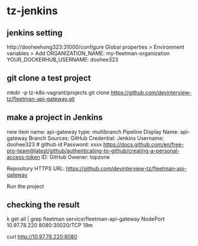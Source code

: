 # tz-jenkins

## jenkins setting
http://dooheehong323:31000/configure
Global properties > Environment variables > Add
ORGANIZATION_NAME: my-fleetman-organization
YOUR_DOCKERHUB_USERNAME: doohee323

## git clone a test project
mkdir -p tz-k8s-vagrant/projects
git clone https://github.com/devinterview-tz/fleetman-api-gateway.git

## make a project in Jenkins
new item
name: api-gateway
type: multibranch Pipeline
Display Name: api-gateway
Branch Sources: GitHub
    Credential: Jenkins
        Username: doohee323 # github id
        Password: xxxx
            https://docs.github.com/en/free-pro-team@latest/github/authenticating-to-github/creating-a-personal-access-token
        ID: GitHub
    Owener: topzone
    
Repository HTTPS URL: https://github.com/devinterview-tz/fleetman-api-gateway

Run the project

## checking the result 
k get all | grep fleetman
service/fleetman-api-gateway   NodePort    10.97.78.220    <none>        8080:30020/TCP                   19m

curl http://10.97.78.220:8080


